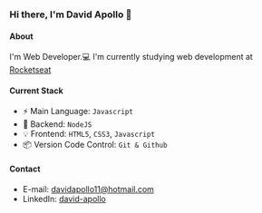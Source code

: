 ### Hi there, I'm David Apollo 👋

#### About
I'm Web Developer.💻 I'm currently studying web development at [Rocketseat](https://www.rocketseat.com.br/)

#### Current Stack
- ⚡️ Main Language: `Javascript`
- 📡 Backend: `NodeJS`
- 💡 Frontend: `HTML5`, `CSS3`, `Javascript`
- 📦️ Version Code Control: `Git & Github`

#### Contact
- E-mail: davidapollo11@hotmail.com
- LinkedIn: [david-apollo](https://www.linkedin.com/in/david-apollo-375a23111/)
